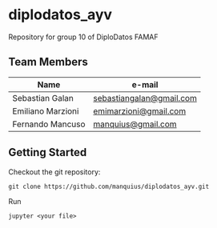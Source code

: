 # diplodatos_ayv
Repository for group 10 of DiploDatos FAMAF


## Team Members
|         Name       |          e-mail           |
| ------------------ | ------------------------- |
|  Sebastian Galan   | sebastiangalan@gmail.com  |
| Emiliano Marzioni  |   emimarzioni@gmail.com   |
|  Fernando Mancuso  |    manquius@gmail.com     |


## Getting Started

Checkout the git repository:

```
git clone https://github.com/manquius/diplodatos_ayv.git
```

Run 

```
jupyter <your file>
```
